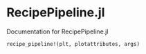 # RecipePipeline.jl

Documentation for RecipePipeline.jl

```@docs
recipe_pipeline!(plt, plotattributes, args)
```

